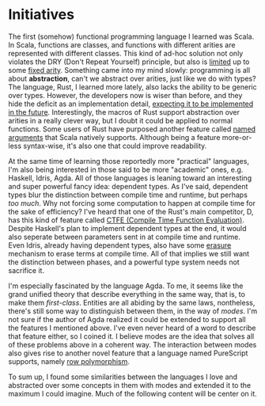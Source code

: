 # Initiatives

The first (somehow) functional programming language I learned was Scala.
In Scala, functions are classes, and functions with different arities are represented with different classes.
This kind of ad-hoc solution not only violates the DRY (Don't Repeat Yourself) principle, but also is [limited](http://stackoverflow.com/questions/4152223/why-are-scala-functions-limited-to-22-parameters) up to some [fixed arity](http://www.scala-lang.org/api/2.12.0/scala/Function22.html).
Something came into my mind slowly: programming is all about **abstraction**, can't we abstract over arities, just like we do with types?
The language, Rust, I learned more lately, also lacks the ability to be generic over types.
However, the developers now is wiser than before, and they hide the deficit as an implementation detail, [expecting it to be implemented in the future](https://github.com/rust-lang/rfcs/issues/376).
Interestingly, the macros of Rust support abstraction over arities in a really clever way, but I doubt it could be applied to normal functions.
Some users of Rust have purposed another feature called [named arguments](https://internals.rust-lang.org/t/pre-rfc-named-arguments/3831) that Scala natively supports.
Although being a feature more-or-less syntax-wise, it's also one that could improve readability.

At the same time of learning those reportedly more "practical" languages, I'm also being interested in those said to be more "academic" ones, e.g. Haskell, Idris, Agda.
All of those languages is leaning toward an interesting and super powerful fancy idea: dependent types.
As I've said, dependent types blur the distinction between compile time and runtime, but perhaps *too much*.
Why not forcing some computation to happen at compile time for the sake of efficiency?
I've heard that one of the Rust's main competitor, D, has this kind of feature called [CTFE (Compile Time Function Evaluation)](https://tour.dlang.org/tour/en/gems/compile-time-function-evaluation-ctfe).
Despite Haskell's plan to implement dependent types at the end, it would also seperate between parameters sent in at compile time and runtime.
Even Idris, already having dependent types, also have some [erasure](http://docs.idris-lang.org/en/latest/reference/erasure.html) mechanism to erase terms at compile time.
All of that implies we still want the distinction between phases, and a powerful type system needs not sacrifice it.

I'm especially fascinated by the language Agda.
To me, it seems like the grand unified theory that describe everything in the same way, that is, to make them *first-class*.
Entities are all abiding by the same laws, nontheless, there's still some way to distinguish between them, in the way of *modes*.
I'm not sure if the author of Agda realized it could be extended to support all the features I mentioned above.
I've even never heard of a word to describe that feature either, so I coined it.
I believe modes are the idea that solves all of these problems above in a coherent way.
The interaction between modes also gives rise to another novel feature that a language named PureScript supports, namely [row polymorphism](https://leanpub.com/purescript/read#leanpub-auto-record-patterns-and-row-polymorphism).

To sum up, I found some similarities between the languages I love and abstracted over some concepts in them with modes and extended it to the maximum I could imagine.
Much of the following content will be center on it.
